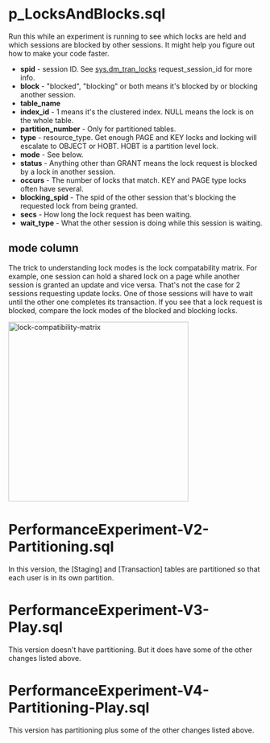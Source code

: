 # p_LocksAndBlocks.sql
Run this while an experiment is running to see which locks are held and which sessions are blocked by other sessions. It might help you figure out how to make your code faster.

- **spid** - session ID. See [sys.dm_tran_locks](https://learn.microsoft.com/en-us/sql/relational-databases/system-dynamic-management-views/sys-dm-tran-locks-transact-sql?view=sql-server-ver16) request_session_id for more info.
- **block** - "blocked", "blocking" or both means it's blocked by or blocking another session.
- **table_name**
- **index_id** - 1 means it's the clustered index. NULL means the lock is on the whole table.
- **partition_number** - Only for partitioned tables.
- **type** - resource_type. Get enough PAGE and KEY locks and locking will escalate to OBJECT or HOBT. HOBT is a partition level lock.
- **mode** - See below.
- **status** - Anything other than GRANT means the lock request is blocked by a lock in another session.
- **occurs** - The number of locks that match. KEY and PAGE type locks often have several.
- **blocking_spid** - The spid of the other session that's blocking the requested lock from being granted.
- **secs** - How long the lock request has been waiting.
- **wait_type** - What the other session is doing while this session is waiting.

## mode column
The trick to understanding lock modes is the lock compatability matrix. For example, one session can hold a shared lock on a page while another session is granted an update and vice versa. That's not the case for 2 sessions requesting update locks. One of those sessions will have to wait until the other one completes its transaction. If you see that a lock request is blocked, compare the lock modes of the blocked and blocking locks.

<img width="357" alt="lock-compatibility-matrix" src="https://github.com/chucknewmanjr/PerformanceExperiment/assets/33396894/cf5d2ca9-330d-494a-bc89-0bc214cacfdd">

# PerformanceExperiment-V2-Partitioning.sql
In this version, the [Staging] and [Transaction] tables are partitioned so that each user is in its own partition.

# PerformanceExperiment-V3-Play.sql
This version doesn't have partitioning. But it does have some of the other changes listed above.

# PerformanceExperiment-V4-Partitioning-Play.sql
This version has partitioning plus some of the other changes listed above.


